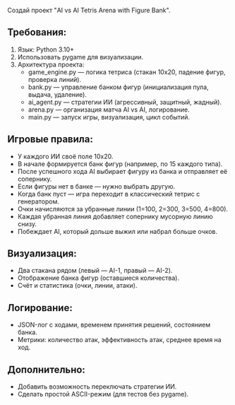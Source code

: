 Создай проект "AI vs AI Tetris Arena with Figure Bank".

## Требования:
1. Язык: Python 3.10+
2. Использовать pygame для визуализации.
3. Архитектура проекта:
   - game_engine.py — логика тетриса (стакан 10x20, падение фигур, проверка линий).
   - bank.py — управление банком фигур (инициализация пула, выдача, удаление).
   - ai_agent.py — стратегии ИИ (агрессивный, защитный, жадный).
   - arena.py — организация матча AI vs AI, логирование.
   - main.py — запуск игры, визуализация, цикл событий.

## Игровые правила:
- У каждого ИИ своё поле 10x20.
- В начале формируется банк фигур (например, по 15 каждого типа).
- После успешного хода AI выбирает фигуру из банка и отправляет её сопернику.
- Если фигуры нет в банке — нужно выбрать другую.
- Когда банк пуст — игра переходит в классический тетрис с генератором.
- Очки начисляются за убранные линии (1=100, 2=300, 3=500, 4=800).
- Каждая убранная линия добавляет сопернику мусорную линию снизу.
- Побеждает AI, который дольше выжил или набрал больше очков.

## Визуализация:
- Два стакана рядом (левый — AI-1, правый — AI-2).
- Отображение банка фигур (оставшиеся количества).
- Счёт и статистика (очки, линии, атаки).

## Логирование:
- JSON-лог с ходами, временем принятия решений, состоянием банка.
- Метрики: количество атак, эффективность атак, среднее время на ход.

## Дополнительно:
- Добавить возможность переключать стратегии ИИ.
- Сделать простой ASCII-режим (для тестов без pygame).

